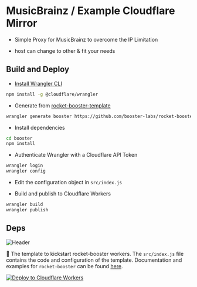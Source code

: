# MusicBrainz / Example Cloudflare Mirror


* Simple Proxy for MusicBrainz to overcome the IP Limitation

* host can change to other & fit your needs


## Build and Deploy

- [Install Wrangler CLI](https://github.com/cloudflare/wrangler#installation)

```sh
npm install -g @cloudflare/wrangler
```

- Generate from [rocket-booster-template](https://github.com/booster-labs/rocket-booster-template)

```sh
wrangler generate booster https://github.com/booster-labs/rocket-booster-template
```

- Install dependencies

```sh
cd booster
npm install
```

- Authenticate Wrangler with a Cloudflare API Token

```sh
wrangler login
wrangler config
```

- Edit the configuration object in `src/index.js`

- Build and publish to Cloudflare Workers

```sh
wrangler build
wrangler publish
```


## Deps

![Header](https://raw.githubusercontent.com/booster-labs/rocket-booster/master/.github/img/header.jpg)

:rocket: The template to kickstart rocket-booster workers. The `src/index.js` file contains the code and configuration of the template. Documentation and examples for `rocket-booster` can be found [here](https://github.com/booster-labs/rocket-booster).

[![Deploy to Cloudflare Workers](https://deploy.workers.cloudflare.com/button)](https://deploy.workers.cloudflare.com/?url=https://github.com/booster-labs/rocket-booster-template)
